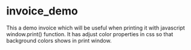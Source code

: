 # invoice_demo
This a demo invoice which will be useful when printing it with javascript window.print() function. It has adjust color properties in css so that background colors shows in print window.
